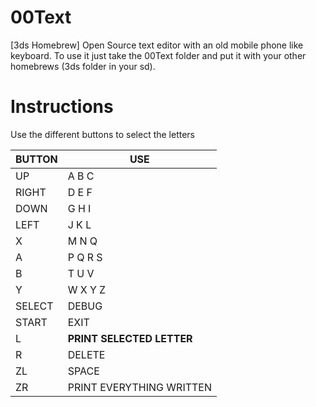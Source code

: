 # 00Text
[3ds Homebrew] Open Source text editor with an old mobile phone like keyboard. To use it just take the 00Text folder and put it with your other homebrews (3ds folder in your sd).

# Instructions

Use the different buttons to select the letters

| BUTTON | USE |
|---|---|
| UP | A B C |
| RIGHT | D E F |
| DOWN | G H I |
| LEFT | J K L |
| X      | M N Q       | 
| A      | P Q R S     |
| B      | T U V       |
| Y      | W X Y Z     |
| SELECT | DEBUG       |
| START  | EXIT        |
| L      | **PRINT SELECTED LETTER** |
| R      | DELETE      |
| ZL     | SPACE       |
| ZR     | PRINT EVERYTHING WRITTEN  |
